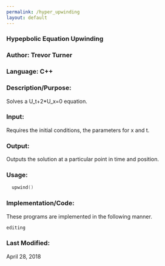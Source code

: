 ```yaml
---
permalink: /hyper_upwinding
layout: default
---
```


### Hypepbolic Equation Upwinding
### Author: Trevor Turner
### Language: C++

### Description/Purpose: 
Solves a U_t+2*U_x=0 equation.

### Input:
Requires the initial conditions, the parameters for x and t.

### Output: 
Outputs the solution at a particular point in time and position.

### Usage:

```c++
  upwind()
```


### Implementation/Code:
These programs are implemented in the following manner. 

```c++
editing
```


### Last Modified:
April 28, 2018
